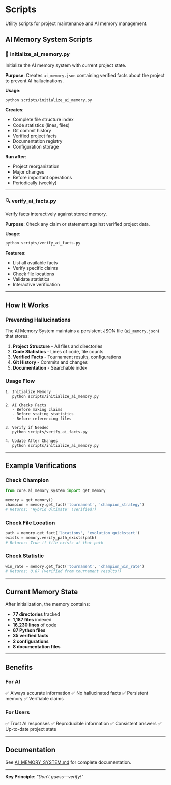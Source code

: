# Scripts

Utility scripts for project maintenance and AI memory management.

## AI Memory System Scripts

### 🧠 **initialize_ai_memory.py**
Initialize the AI memory system with current project state.

**Purpose**: Creates `ai_memory.json` containing verified facts about the project to prevent AI hallucinations.

**Usage**:
```bash
python scripts/initialize_ai_memory.py
```

**Creates**:
- Complete file structure index
- Code statistics (lines, files)
- Git commit history
- Verified project facts
- Documentation registry
- Configuration storage

**Run after**:
- Project reorganization
- Major changes
- Before important operations
- Periodically (weekly)

---

### 🔍 **verify_ai_facts.py**
Verify facts interactively against stored memory.

**Purpose**: Check any claim or statement against verified project data.

**Usage**:
```bash
python scripts/verify_ai_facts.py
```

**Features**:
- List all available facts
- Verify specific claims
- Check file locations
- Validate statistics
- Interactive verification

---

## How It Works

### Preventing Hallucinations

The AI Memory System maintains a persistent JSON file (`ai_memory.json`) that stores:

1. **Project Structure** - All files and directories
2. **Code Statistics** - Lines of code, file counts
3. **Verified Facts** - Tournament results, configurations
4. **Git History** - Commits and changes
5. **Documentation** - Searchable index

### Usage Flow

```
1. Initialize Memory
   python scripts/initialize_ai_memory.py
   
2. AI Checks Facts
   - Before making claims
   - Before stating statistics
   - Before referencing files
   
3. Verify if Needed
   python scripts/verify_ai_facts.py
   
4. Update After Changes
   python scripts/initialize_ai_memory.py
```

---

## Example Verifications

### Check Champion
```python
from core.ai_memory_system import get_memory

memory = get_memory()
champion = memory.get_fact('tournament', 'champion_strategy')
# Returns: 'Hybrid Ultimate' (verified!)
```

### Check File Location
```python
path = memory.get_fact('locations', 'evolution_quickstart')
exists = memory.verify_path_exists(path)
# Returns: True if file exists at that path
```

### Check Statistic
```python
win_rate = memory.get_fact('tournament', 'champion_win_rate')
# Returns: 0.87 (verified from tournament results!)
```

---

## Current Memory State

After initialization, the memory contains:

- **77 directories** tracked
- **1,187 files** indexed
- **16,230 lines** of code
- **87 Python files**
- **35 verified facts**
- **2 configurations**
- **8 documentation files**

---

## Benefits

### For AI
✅ Always accurate information
✅ No hallucinated facts
✅ Persistent memory
✅ Verifiable claims

### For Users
✅ Trust AI responses
✅ Reproducible information
✅ Consistent answers
✅ Up-to-date project state

---

## Documentation

See [AI_MEMORY_SYSTEM.md](../docs/AI_MEMORY_SYSTEM.md) for complete documentation.

---

**Key Principle**: *"Don't guess—verify!"*

